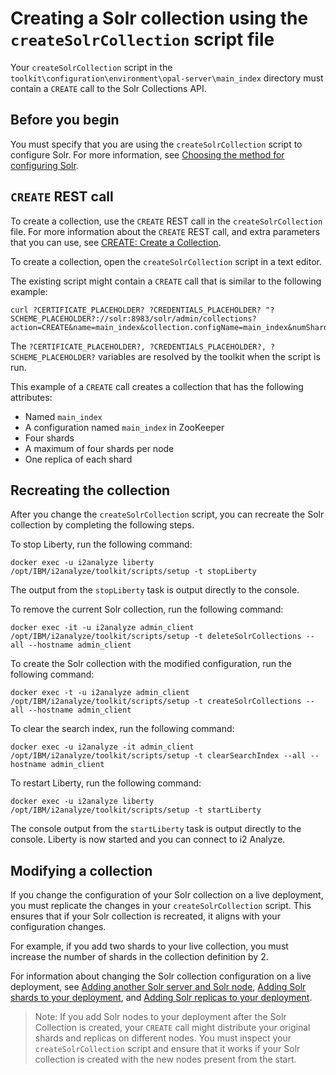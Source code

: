 # Creating a Solr collection using the `createSolrCollection` script file
Your `createSolrCollection` script in the `toolkit\configuration\environment\opal-server\main_index` directory must contain a `CREATE` call to the Solr Collections API.

## Before you begin
You must specify that you are using the `createSolrCollection` script to configure Solr. For more information, see [Choosing the method for configuring Solr](configure_solr_method.md).

## `CREATE` REST call
To create a collection, use the `CREATE` REST call in the `createSolrCollection` file. For more information about the `CREATE` REST call, and extra parameters that you can use, see [CREATE: Create a Collection](https://lucene.apache.org/solr/guide/6_6/collections-api.html#CollectionsAPI-create).

To create a collection, open the `createSolrCollection` script in a text editor.

The existing script might contain a `CREATE` call that is similar to the following example:
```
curl ?CERTIFICATE_PLACEHOLDER? ?CREDENTIALS_PLACEHOLDER? "?SCHEME_PLACEHOLDER?://solr:8983/solr/admin/collections?action=CREATE&name=main_index&collection.configName=main_index&numShards=4&maxShardsPerNode=4&replicationFactor=1"
```
The `?CERTIFICATE_PLACEHOLDER?, ?CREDENTIALS_PLACEHOLDER?, ?SCHEME_PLACEHOLDER?` variables are resolved by the toolkit when the script is run.

This example of a `CREATE` call creates a collection that has the following attributes:

- Named `main_index`
- A configuration named `main_index` in ZooKeeper
- Four shards
- A maximum of four shards per node
- One replica of each shard

## Recreating the collection
After you change the `createSolrCollection` script, you can recreate the Solr collection by completing the following steps.

To stop Liberty, run the following command:
```
docker exec -u i2analyze liberty /opt/IBM/i2analyze/toolkit/scripts/setup -t stopLiberty
```
The output from the `stopLiberty` task is output directly to the console.

To remove the current Solr collection, run the following command:
```
docker exec -it -u i2analyze admin_client /opt/IBM/i2analyze/toolkit/scripts/setup -t deleteSolrCollections --all --hostname admin_client
```
To create the Solr collection with the modified configuration, run the following command:
```
docker exec -t -u i2analyze admin_client /opt/IBM/i2analyze/toolkit/scripts/setup -t createSolrCollections --all --hostname admin_client
```
To clear the search index, run the following command:
```
docker exec -u i2analyze -it admin_client /opt/IBM/i2analyze/toolkit/scripts/setup -t clearSearchIndex --all --hostname admin_client
```
To restart Liberty, run the following command:
```
docker exec -u i2analyze liberty /opt/IBM/i2analyze/toolkit/scripts/setup -t startLiberty
```
The console output from the `startLiberty` task is output directly to the console.
Liberty is now started and you can connect to i2 Analyze.

## Modifying a collection
If you change the configuration of your Solr collection on a live deployment, you must replicate the changes in your `createSolrCollection` script. This ensures that if your Solr collection is recreated, it aligns with your configuration changes.

For example, if you add two shards to your live collection, you must increase the number of shards in the collection definition by 2.

For information about changing the Solr collection configuration on a live deployment, see [Adding another Solr server and Solr node](configure_solr_add_node.md), [Adding Solr shards to your deployment](configure_solr_add_shard.md), and [Adding Solr replicas to your deployment](configure_solr_add_replica.md).

>Note: If you add Solr nodes to your deployment after the Solr Collection is created, your `CREATE` call might distribute your original shards and replicas on different nodes. You must inspect your `createSolrCollection` script and ensure that it works if your Solr collection is created with the new nodes present from the start.
